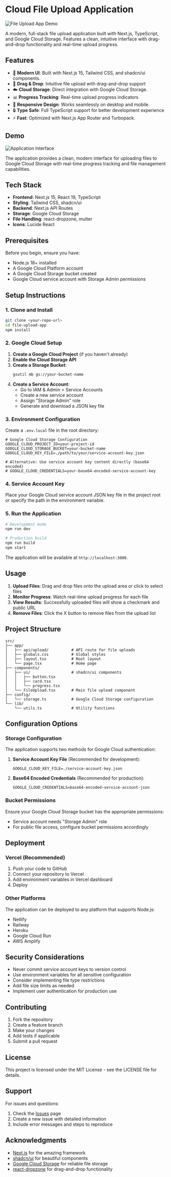 # Cloud File Upload Application

![File Upload App Demo](./public/image.png)

A modern, full-stack file upload application built with Next.js, TypeScript, and Google Cloud Storage. Features a clean, intuitive interface with drag-and-drop functionality and real-time upload progress.

## Features

- 🚀 **Modern UI**: Built with Next.js 15, Tailwind CSS, and shadcn/ui components.
- 📁 **Drag & Drop**: Intuitive file upload with drag-and-drop support
- ☁️ **Cloud Storage**: Direct integration with Google Cloud Storage.
- 📊 **Progress Tracking**: Real-time upload progress indicators
- 🎨 **Responsive Design**: Works seamlessly on desktop and mobile.
- 🔒 **Type Safe**: Full TypeScript support for better development experience
- ⚡ **Fast**: Optimized with Next.js App Router and Turbopack.

## Demo

![Application Interface](./public/demo.png)

The application provides a clean, modern interface for uploading files to Google Cloud Storage with real-time progress tracking and file management capabilities.

## Tech Stack

- **Frontend**: Next.js 15, React 19, TypeScript
- **Styling**: Tailwind CSS, shadcn/ui
- **Backend**: Next.js API Routes
- **Storage**: Google Cloud Storage
- **File Handling**: react-dropzone, multer
- **Icons**: Lucide React

## Prerequisites

Before you begin, ensure you have:

- Node.js 18+ installed
- A Google Cloud Platform account
- A Google Cloud Storage bucket created
- Google Cloud service account with Storage Admin permissions

## Setup Instructions

### 1. Clone and Install

```bash
git clone <your-repo-url>
cd file-upload-app
npm install
```

### 2. Google Cloud Setup

1. **Create a Google Cloud Project** (if you haven't already)
2. **Enable the Cloud Storage API**
3. **Create a Storage Bucket**:
   ```bash
   gsutil mb gs://your-bucket-name
   ```
4. **Create a Service Account**:
   - Go to IAM & Admin > Service Accounts
   - Create a new service account
   - Assign "Storage Admin" role
   - Generate and download a JSON key file

### 3. Environment Configuration

Create a `.env.local` file in the root directory:

```env
# Google Cloud Storage Configuration
GOOGLE_CLOUD_PROJECT_ID=your-project-id
GOOGLE_CLOUD_STORAGE_BUCKET=your-bucket-name
GOOGLE_CLOUD_KEY_FILE=./path/to/your/service-account-key.json

# Alternative: Use service account key content directly (base64 encoded)
# GOOGLE_CLOUD_CREDENTIALS=your-base64-encoded-service-account-key
```

### 4. Service Account Key

Place your Google Cloud service account JSON key file in the project root or specify the path in the environment variable.

### 5. Run the Application

```bash
# Development mode
npm run dev

# Production build
npm run build
npm start
```

The application will be available at `http://localhost:3000`.

## Usage

1. **Upload Files**: Drag and drop files onto the upload area or click to select files
2. **Monitor Progress**: Watch real-time upload progress for each file
3. **View Results**: Successfully uploaded files will show a checkmark and public URL
4. **Remove Files**: Click the X button to remove files from the upload list

## Project Structure

```
src/
├── app/
│   ├── api/upload/          # API route for file uploads
│   ├── globals.css          # Global styles
│   ├── layout.tsx           # Root layout
│   └── page.tsx             # Home page
├── components/
│   ├── ui/                  # shadcn/ui components
│   │   ├── button.tsx
│   │   ├── card.tsx
│   │   └── progress.tsx
│   └── FileUpload.tsx       # Main file upload component
├── config/
│   └── storage.ts           # Google Cloud Storage configuration
└── lib/
    └── utils.ts             # Utility functions
```

## Configuration Options

### Storage Configuration

The application supports two methods for Google Cloud authentication:

1. **Service Account Key File** (Recommended for development):
   ```env
   GOOGLE_CLOUD_KEY_FILE=./service-account-key.json
   ```

2. **Base64 Encoded Credentials** (Recommended for production):
   ```env
   GOOGLE_CLOUD_CREDENTIALS=base64-encoded-service-account-json
   ```

### Bucket Permissions

Ensure your Google Cloud Storage bucket has the appropriate permissions:

- Service account needs "Storage Admin" role
- For public file access, configure bucket permissions accordingly

## Deployment

### Vercel (Recommended)

1. Push your code to GitHub
2. Connect your repository to Vercel
3. Add environment variables in Vercel dashboard
4. Deploy

### Other Platforms

The application can be deployed to any platform that supports Node.js:

- Netlify
- Railway
- Heroku
- Google Cloud Run
- AWS Amplify

## Security Considerations

- Never commit service account keys to version control
- Use environment variables for all sensitive configuration
- Consider implementing file type restrictions
- Add file size limits as needed
- Implement user authentication for production use

## Contributing

1. Fork the repository
2. Create a feature branch
3. Make your changes
4. Add tests if applicable
5. Submit a pull request

## License

This project is licensed under the MIT License - see the LICENSE file for details.

## Support

For issues and questions:

1. Check the [Issues](https://github.com/your-repo/issues) page
2. Create a new issue with detailed information
3. Include error messages and steps to reproduce

## Acknowledgments

- [Next.js](https://nextjs.org/) for the amazing framework
- [shadcn/ui](https://ui.shadcn.com/) for beautiful components
- [Google Cloud Storage](https://cloud.google.com/storage) for reliable file storage
- [react-dropzone](https://react-dropzone.js.org/) for drag-and-drop functionality
